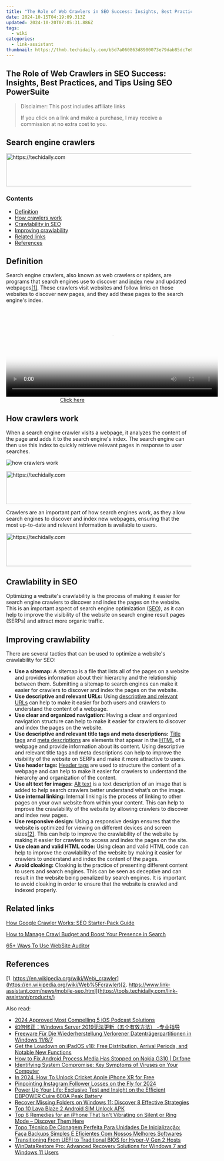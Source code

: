 ```yaml
---
title: "The Role of Web Crawlers in SEO Success: Insights, Best Practices, and Tips Using SEO PowerSuite"
date: 2024-10-15T04:19:09.313Z
updated: 2024-10-20T07:05:31.886Z
tags:
  - wiki
categories:
  - link-assistant
thumbnail: https://thmb.techidaily.com/b5d7a060863d8900073e79dab85dc7e851c9bee60e59b4a6159a2401dabd161b.jpg
---
```


## The Role of Web Crawlers in SEO Success: Insights, Best Practices, and Tips Using SEO PowerSuite

>  Disclaimer: This post includes affiliate links
>
>  If you click on a link and make a purchase, I may receive a commission at no extra cost to you.
>

## Search engine crawlers

<!-- affiliate ads begin -->
<a href="https://aligracehair.sjv.io/c/5597632/2006933/19272" target="_top" id="2006933">
  <img src="//a.impactradius-go.com/display-ad/19272-2006933" border="0" alt="https://techidaily.com" width="728" height="90"/>
</a>
<img height="0" width="0" src="https://aligracehair.sjv.io/i/5597632/2006933/19272" style="position:absolute;visibility:hidden;" border="0" />
<!-- affiliate ads end -->

### Contents

* [Definition](https://tools.techidaily.com/link-assistant/products/)
* [How crawlers work](https://tools.techidaily.com/link-assistant/products/)
* [Crawlability in SEO](https://tools.techidaily.com/link-assistant/products/)
* [Improving crawlability](https://tools.techidaily.com/link-assistant/products/)
* [Related links](https://tools.techidaily.com/link-assistant/products/)
* [References](https://tools.techidaily.com/link-assistant/products/)

## Definition

Search engine crawlers, also known as web crawlers or spiders, are programs that search engines use to discover and [index](https://tools.techidaily.com/link-assistant/products/) new and updated webpages[\[1\]](https://tools.techidaily.com/link-assistant/products/). These crawlers visit websites and follow links on those websites to discover new pages, and they add these pages to the search engine's index.

<!-- affiliate ads begin -->
<span id="1982461">
					<video width="576" height="240" style="cursor:pointer"
           poster="//a.impactradius-go.com/display-clicktoplayimage/1982461.png"
           onclick="if(!this.playClicked){this.play();this.setAttribute('controls',true);this.playClicked=true;}">
	   <source src="//a.impactradius-go.com/display-ad/22993-1982461">
	   <img src="//a.impactradius-go.com/display-clicktoplayimage/1982461.png" style="border: none; height: 100%; width: 100%; object-fit: contain">
	</video>
	<div style="width:360px;text-align:center"><a href="javascript:window.open(decodeURIComponent('https%3A%2F%2Fhomestyler.sjv.io%2Fc%2F5597632%2F1982461%2F22993'), '_blank');void(0);">Click here</a></div>
</span>
<img height="0" width="0" src="https://imp.pxf.io/i/5597632/1982461/22993" style="position:absolute;visibility:hidden;" border="0" />
<!-- affiliate ads end -->

## How crawlers work

When a search engine crawler visits a webpage, it analyzes the content of the page and adds it to the search engine's index. The search engine can then use this index to quickly retrieve relevant pages in response to user searches.

![how crawlers work](https://cdn1.link-assistant.com/thumbs/w700-c1/upload/seowiki/posts/106/sec1.png)

<!-- affiliate ads begin -->
<a href="https://appsumo.8odi.net/c/5597632/2137380/7443" target="_top" id="2137380">
  <img src="//a.impactradius-go.com/display-ad/7443-2137380" border="0" alt="https://techidaily.com" width="728" height="90"/>
</a>
<img height="0" width="0" src="https://appsumo.8odi.net/i/5597632/2137380/7443" style="position:absolute;visibility:hidden;" border="0" />
<!-- affiliate ads end -->

Crawlers are an important part of how search engines work, as they allow search engines to discover and index new webpages, ensuring that the most up-to-date and relevant information is available to users.

<!-- affiliate ads begin -->
<a href="https://appsumo.8odi.net/c/5597632/2123733/7443" target="_top" id="2123733">
  <img src="//a.impactradius-go.com/display-ad/7443-2123733" border="0" alt="https://techidaily.com" width="728" height="90"/>
</a>
<img height="0" width="0" src="https://appsumo.8odi.net/i/5597632/2123733/7443" style="position:absolute;visibility:hidden;" border="0" />
<!-- affiliate ads end -->

## Crawlability in SEO

Optimizing a website's crawlability is the process of making it easier for search engine crawlers to discover and index the pages on the website. This is an important aspect of search engine optimization ([SEO](https://tools.techidaily.com/link-assistant/products/)), as it can help to improve the visibility of the website on search engine result pages (SERPs) and attract more organic traffic.

## Improving crawlability

There are several tactics that can be used to optimize a website's crawlability for SEO:

* **Use a sitemap:** A sitemap is a file that lists all of the pages on a website and provides information about their hierarchy and the relationship between them. Submitting a sitemap to search engines can make it easier for crawlers to discover and index the pages on the website.
* **Use descriptive and relevant URLs:** Using [descriptive and relevant URLs](https://tools.techidaily.com/link-assistant/products/) can help to make it easier for both users and crawlers to understand the content of a webpage.
* **Use clear and organized navigation:** Having a clear and organized navigation structure can help to make it easier for crawlers to discover and index the pages on the website.
* **Use descriptive and relevant title tags and meta descriptions:** [Title tags](https://tools.techidaily.com/link-assistant/products/) and [meta descriptions](https://tools.techidaily.com/link-assistant/products/) are elements that appear in the [HTML](https://tools.techidaily.com/link-assistant/products/) of a webpage and provide information about its content. Using descriptive and relevant title tags and meta descriptions can help to improve the visibility of the website on SERPs and make it more attractive to users.
* **Use header tags:** [Header tags](https://tools.techidaily.com/link-assistant/products/) are used to structure the content of a webpage and can help to make it easier for crawlers to understand the hierarchy and organization of the content.
* **Use alt text for images:** [Alt text](https://tools.techidaily.com/link-assistant/products/) is a text description of an image that is added to help search crawlers better understand what’s on the image.
* **Use internal linking:** Internal linking is the process of linking to other pages on your own website from within your content. This can help to improve the crawlability of the website by allowing crawlers to discover and index new pages.
* **Use responsive design:** Using a responsive design ensures that the website is optimized for viewing on different devices and screen sizes[\[2\]](https://tools.techidaily.com/link-assistant/products/). This can help to improve the crawlability of the website by making it easier for crawlers to access and index the pages on the site.
* **Use clean and valid HTML code:** Using clean and valid HTML code can help to improve the crawlability of the website by making it easier for crawlers to understand and index the content of the pages.
* **Avoid cloaking:** Cloaking is the practice of presenting different content to users and search engines. This can be seen as deceptive and can result in the website being penalized by search engines. It is important to avoid cloaking in order to ensure that the website is crawled and indexed properly.

## Related links

[How Google Crawler Works: SEO Starter-Pack Guide](https://tools.techidaily.com/link-assistant/products/)

[How to Manage Crawl Budget and Boost Your Presence in Search](https://tools.techidaily.com/link-assistant/products/)

[65+ Ways To Use WebSite Auditor](https://tools.techidaily.com/link-assistant/products/)

## References

[1. https://en.wikipedia.org/wiki/Web\_crawler](https://en.wikipedia.org/wiki/Web%5Fcrawler)[2. https://www.link-assistant.com/news/mobile-seo.html](https://tools.techidaily.com/link-assistant/products/)

<ins class="adsbygoogle"
     style="display:block"
     data-ad-format="autorelaxed"
     data-ad-client="ca-pub-7571918770474297"
     data-ad-slot="1223367746"></ins>

<ins class="adsbygoogle"
     style="display:block"
     data-ad-client="ca-pub-7571918770474297"
     data-ad-slot="8358498916"
     data-ad-format="auto"
     data-full-width-responsive="true"></ins>

<span class="atpl-alsoreadstyle">Also read:</span>
<div><ul>
<li><a href="https://extra-guidance.techidaily.com/2024-approved-most-compelling-5-ios-podcast-solutions/"><u>2024 Approved Most Compelling 5 iOS Podcast Solutions</u></a></li>
<li><a href="https://discover-bytes.techidaily.com/1728465890850-windows-server-2019/"><u>如何修正：Windows Server 2019无法更新（五个有效方法） -专业指导</u></a></li>
<li><a href="https://discover-bytes.techidaily.com/freeware-fur-die-wiederherstellung-verlorener-datentragerpartitionen-in-windows-1187/"><u>Freeware Für Die Wiederherstellung Verlorener Datenträgerpartitionen in Windows 11/8/7</u></a></li>
<li><a href="https://techtrends.techidaily.com/get-the-lowdown-on-ipados-v18-free-distribution-arrival-periods-and-notable-new-functions/"><u>Get the Lowdown on iPadOS v18: Free Distribution, Arrival Periods, and Notable New Functions</u></a></li>
<li><a href="https://change-location.techidaily.com/how-to-fix-androidprocessmedia-has-stopped-on-nokia-g310-drfone-by-drfone-fix-android-problems-fix-android-problems/"><u>How to Fix Android.Process.Media Has Stopped on Nokia G310 | Dr.fone</u></a></li>
<li><a href="https://discover-bytes.techidaily.com/identifying-system-compromise-key-symptoms-of-viruses-on-your-computer/"><u>Identifying System Compromise: Key Symptoms of Viruses on Your Computer</u></a></li>
<li><a href="https://sim-unlock.techidaily.com/in-2024-how-to-unlock-cricket-apple-iphone-xr-for-free-by-drfone-ios/"><u>In 2024, How To Unlock Cricket Apple iPhone XR for Free</u></a></li>
<li><a href="https://instagram-videos.techidaily.com/pinpointing-instagram-follower-losses-on-the-fly-for-2024/"><u>Pinpointing Instagram Follower Losses on the Fly for 2024</u></a></li>
<li><a href="https://buynow-marvelous.techidaily.com/power-up-your-life-exclusive-test-and-insight-on-the-efficient-dbpower-cuire-600a-peak-battery/"><u>Power Up Your Life: Exclusive Test and Insight on the Efficient DBPOWER Cuire 600A Peak Battery</u></a></li>
<li><a href="https://discover-bytes.techidaily.com/recover-missing-folders-on-windows-11-discover-8-effective-strategies/"><u>Recover Missing Folders on Windows 11: Discover 8 Effective Strategies</u></a></li>
<li><a href="https://sim-unlock.techidaily.com/top-10-lava-blaze-2-android-sim-unlock-apk-by-drfone-android/"><u>Top 10 Lava Blaze 2 Android SIM Unlock APK</u></a></li>
<li><a href="https://fox-that.techidaily.com/1721473900037-top-8-remedies-for-an-iphone-that-isnt-vibrating-on-silent-or-ring-mode-discover-them-here/"><u>Top 8 Remedies for an iPhone That Isn't Vibrating on Silent or Ring Mode – Discover Them Here</u></a></li>
<li><a href="https://discover-bytes.techidaily.com/topo-tecnico-de-clonagem-perfeita-para-unidades-de-inicializacao-faca-backups-simples-e-eficientes-com-nossos-melhores-softwares/"><u>Topo Técnico De Clonagem Perfeita Para Unidades De Inicialização: Faça Backups Simples E Eficientes Com Nossos Melhores Softwares</u></a></li>
<li><a href="https://discover-bytes.techidaily.com/transitioning-from-uefi-to-traditional-bios-for-hyper-v-gen-2-hosts/"><u>Transitioning From UEFI to Traditional BIOS for Hyper-V Gen 2 Hosts</u></a></li>
<li><a href="https://discover-bytes.techidaily.com/windatarestore-pro-advanced-recovery-solutions-for-windows-7-and-windows-11-users/"><u>WinDataRestore Pro: Advanced Recovery Solutions for Windows 7 and Windows 11 Users</u></a></li>
</ul></div>

